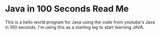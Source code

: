 # Java in 100 Seconds Read Me

This is a hello world program for Java using the code from youtube's Java in 100 seconds.
I'm using this as a starting leg to start learning JAVA.